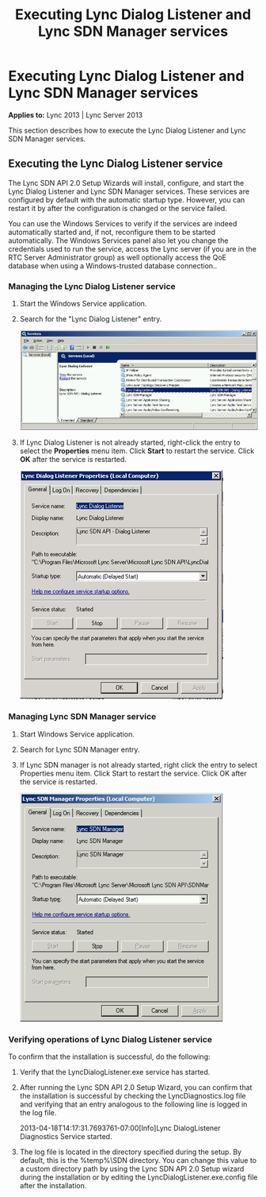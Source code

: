 ﻿---
title: Executing Lync Dialog Listener and Lync SDN Manager services
TOCTitle: Executing Lync Dialog Listener and Lync SDN Manager services
ms:assetid: 5cb9889e-0b19-4d82-aa5d-b6ee8721f355
ms:mtpsurl: https://msdn.microsoft.com/en-us/library/Dn439304(v=office.15)
ms:contentKeyID: 57261040
ms.date: 07/24/2014
mtps_version: v=office.15
---

# Executing Lync Dialog Listener and Lync SDN Manager services


**Applies to:** Lync 2013 | Lync Server 2013

This section describes how to execute the Lync Dialog Listener and Lync SDN Manager services.

## Executing the Lync Dialog Listener service

The Lync SDN API 2.0 Setup Wizards will install, configure, and start the Lync Dialog Listener and Lync SDN Manager services. These services are configured by default with the automatic startup type. However, you can restart it by after the configuration is changed or the service failed.

You can use the Windows Services to verify if the services are indeed automatically started and, if not, reconfigure them to be started automatically. The Windows Services panel also let you change the credentials used to run the service, access the Lync server (if you are in the RTC Server Administrator group) as well optionally access the QoE database when using a Windows-trusted database connection..

### Managing the Lync Dialog Listener service

1.  Start the Windows Service application.

2.  Search for the "Lync Dialog Listener" entry.  
      
    ![Search dialog box for the Lync Dialog Listener entry](images/Dn785217.lync_sdn_api_search_ldl(Office.15).png "Search dialog box for the Lync Dialog Listener entry")  

3.  If Lync Dialog Listener is not already started, right-click the entry to select the **Properties** menu item. Click **Start** to restart the service. Click **OK** after the service is restarted.  
      
    ![Lync Dialog Listener Properties sheet](images/Dn439304.lync_sdn_api_ldl_properties(Office.15).png "Lync Dialog Listener Properties sheet")  

### Managing Lync SDN Manager service

1.  Start Windows Service application.

2.  Search for Lync SDN Manager entry.

3.  If Lync SDN manager is not already started, right click the entry to select Properties menu item. Click Start to restart the service. Click OK after the service is restarted.  
    
    ![Lync SDN Manager properties](images/Dn785214.lync_sdn_mgr_properties(Office.15).png "Lync SDN Manager properties")

### Verifying operations of Lync Dialog Listener service

To confirm that the installation is successful, do the following:

1.  Verify that the LyncDialogListener.exe service has started.

2.  After running the Lync SDN API 2.0 Setup Wizard, you can confirm that the installation is successful by checking the LyncDiagnostics.log file and verifying that an entry analogous to the following line is logged in the log file.  
      
    2013-04-18T14:17:31.7693761-07:00\[Info\]Lync DialogListener Diagnostics Service started.

3.  The log file is located in the directory specified during the setup. By default, this is the %temp%\\SDN directory. You can change this value to a custom directory path by using the Lync SDN API 2.0 Setup wizard during the installation or by editing the LyncDialogListener.exe.config file after the installation.

